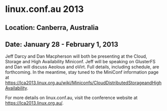 # linux.conf.au 2013
## Location: Canberra, Australia
## Date: January 28 - February 1, 2013

Jeff Darcy and Dan Macpherson will both be presenting at the Cloud, Storage and High Availability Miniconf. Jeff will be speaking on GlusterFS and Dan will discuss Aeolous and oVirt. Full details, including schedule, are forthcoming. In the meantime, stay tuned to the MiniConf information page at https://lca2013.linux.org.au/wiki/Miniconfs/CloudDistributedStorageandHighAvailability.

For more details on linux.conf.au, visit the conference website at <https://lca2013.linux.org.au/>.
